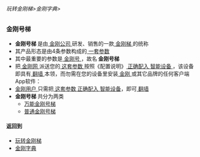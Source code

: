 ###### 玩转金刚梯>金刚字典>

### 金刚号梯

- <strong> 金刚号梯 </strong>是由[ 金刚公司 ](https://github.com/a2zitpro/web/blob/master/LadderFree/kkDictionary/Atozitpro.md)研发、销售的一款[ 金刚梯 ](https://github.com/a2zitpro/web/blob/master/LadderFree/kkDictionary/KKLadder.md)的统称
- 其产品形态是由4条参数构成的[ 一套参数 ](https://github.com/a2zitpro/web/blob/master/LadderFree/kkDictionary/KKIDsParameters.md)
- 其中最重要的参数是[ 金刚号 ](https://github.com/a2zitpro/web/blob/master/LadderFree/kkDictionary/KKID.md)，故名<strong> 金刚号梯 </strong>
- 把[ 金刚网 ](https://github.com/a2zitpro/web/blob/master/LadderFree/kkDictionary/KKSiteZh.md)派送您的[ 这套参数 ](https://github.com/a2zitpro/web/blob/master/LadderFree/kkDictionary/KKIDsParameters.md)按照《配置说明》[ 正确配入 ](https://github.com/a2zitpro/web/blob/master/LadderFree/kkDictionary/ConsiderationsWhileConfigureKKID.md) [智能设备 ](https://github.com/a2zitpro/web/blob/master/LadderFree/A.md)，该设备即具有[ 翻墙 ](https://github.com/a2zitpro/web/blob/master/LadderFree/kkDictionary/OverTheWall.md)本领，而勿需在您的设备里安装[ 金刚 ](https://github.com/a2zitpro/web/blob/master/LadderFree/kkDictionary/Atozitpro.md)或其它品牌的任何客户端App软件：
- [ 金刚用户 ](https://github.com/a2zitpro/web/blob/master/LadderFree/kkDictionary/KKUser.md)只需把[ 这套参数 ](https://github.com/a2zitpro/web/blob/master/LadderFree/kkDictionary/KKIDsParameters.md)[ 正确配入 ](https://github.com/a2zitpro/web/blob/master/LadderFree/kkDictionary/ConsiderationsWhileConfigureKKID.md)[ 智能设备](https://github.com/a2zitpro/web/blob/master/LadderFree/A.md)，即可[ 翻墙 ](https://github.com/a2zitpro/web/blob/master/LadderFree/kkDictionary/OverTheWall.md)
- <strong> 金刚号梯 </strong>共分为两类
  - [ 万能金刚号梯 ](https://github.com/a2zitpro/web/blob/master/LadderFree/kkDictionary/KKLadderKKIDMultipurpose.md)
  - [ 普通金刚号梯 ](https://github.com/a2zitpro/web/blob/master/LadderFree/kkDictionary/KKLadderKKIDSinglepurpose.md)



#### 返回到
- [玩转金刚梯](https://github.com/a2zitpro/web/blob/master/LadderFree/A.md)
- [金刚字典](https://github.com/a2zitpro/web/blob/master/LadderFree/kkDictionary/KKDictionary.md)


